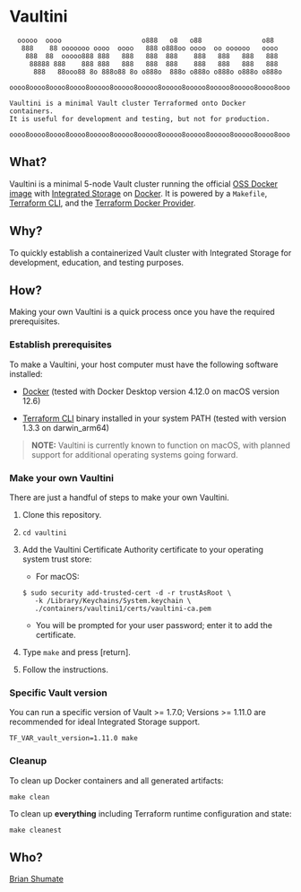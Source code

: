# Vaultini

```plaintext
  ooooo  oooo                    o888   o8   o88               o88
   888    88 ooooooo oooo  oooo   888 o888oo oooo  oo oooooo   oooo
    888  88  ooooo888 888   888   888  888    888   888   888   888
     88888 888    888 888   888   888  888    888   888   888   888
      888   88ooo88 8o 888o88 8o o888o  888o o888o o888o o888o o888o

oooo8oooo8oooo8oooo8ooooo8ooooo8ooooo8ooooo8ooooo8ooooo8ooooo8oooo8ooo

Vaultini is a minimal Vault cluster Terraformed onto Docker containers.
It is useful for development and testing, but not for production.

oooo8oooo8oooo8oooo8ooooo8ooooo8ooooo8ooooo8ooooo8ooooo8ooooo8oooo8ooo
```

## What?

Vaultini is a minimal 5-node Vault cluster running the official [OSS Docker image](https://hub.docker.com/_/vault/) with [Integrated Storage](https://developer.hashicorp.com/vault/docs/configuration/storage/raft) on [Docker](https://www.docker.com/products/docker-desktop/). It is powered by a `Makefile`, [Terraform CLI](https://developer.hashicorp.com/terraform/cli), and the [Terraform Docker Provider](https://registry.terraform.io/providers/kreuzwerker/docker/latest/docs).

## Why?

To quickly establish a containerized Vault cluster with Integrated Storage for development, education, and testing purposes.

## How?

Making your own Vaultini is a quick process once you have the required prerequisites.

### Establish prerequisites

To make a Vaultini, your host computer must have the following software installed:

- [Docker](https://www.docker.com/products/docker-desktop/) (tested with Docker Desktop version 4.12.0 on macOS version 12.6)

- [Terraform CLI](https://developer.hashicorp.com/terraform/downloads) binary installed in your system PATH (tested with version 1.3.3 on darwin_arm64)

> **NOTE:** Vaultini is currently known to function on macOS, with planned support for additional operating systems going forward.

### Make your own Vaultini

There are just a handful of steps to make your own Vaultini.

1. Clone this repository.

2. `cd vaultini`

3. Add the Vaultini Certificate Authority certificate to your operating system trust store:

   - For macOS:

   ```shell
   $ sudo security add-trusted-cert -d -r trustAsRoot \
      -k /Library/Keychains/System.keychain \
      ./containers/vaultini1/certs/vaultini-ca.pem
   ```

     - You will be prompted for your user password; enter it to add the certificate.

4. Type `make` and press [return].

5. Follow the instructions.

### Specific Vault version

You can run a specific version of Vault >= 1.7.0; Versions >= 1.11.0 are recommended for ideal Integrated Storage support.

```shell
TF_VAR_vault_version=1.11.0 make
```

### Cleanup

To clean up Docker containers and all generated artifacts:

```shell
make clean
```

To clean up **everything** including Terraform runtime configuration and state:

```shell
make cleanest
```

## Who?

[Brian Shumate](https://github.com/brianshumate)
